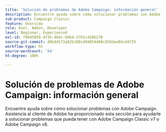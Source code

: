 ```yaml
---
title: 'Solución de problemas de Adobe Campaign: información general'
description: Encuentre ayuda sobre cómo solucionar problemas con Adobe Campaign.
sub-product: Campaign Classic
feature: Overview
role: User, Admin, Developer
level: Beginner, Experienced
exl-id: f8945058-4f2b-4b9c-bbb4-2761c420b278
source-git-commit: d8b4d1f2a82b108cd94854460c858dae04cd4725
workflow-type: ht
source-wordcount: '54'
ht-degree: 100%

---
```


# Solución de problemas de Adobe Campaign: información general

Encuentre ayuda sobre cómo solucionar problemas con Adobe Campaign. Asistencia al cliente de Adobe ha proporcionado esta sección para ayudarle a solucionar problemas que pueda tener con Adobe Campaign Classic v7 o Adobe Campaign v8.
